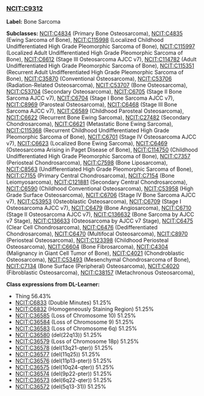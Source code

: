
### [NCIT:C9312](http://purl.obolibrary.org/obo/NCIT_C9312)
**Label:** Bone Sarcoma

**Subclasses:** [NCIT:C4834](http://purl.obolibrary.org/obo/NCIT_C4834) (Primary Bone Osteosarcoma), [NCIT:C4835](http://purl.obolibrary.org/obo/NCIT_C4835) (Ewing Sarcoma of Bone), [NCIT:C115998](http://purl.obolibrary.org/obo/NCIT_C115998) (Localized Childhood Undifferentiated High Grade Pleomorphic Sarcoma of Bone), [NCIT:C115997](http://purl.obolibrary.org/obo/NCIT_C115997) (Localized Adult Undifferentiated High Grade Pleomorphic Sarcoma of Bone), [NCIT:C6612](http://purl.obolibrary.org/obo/NCIT_C6612) (Stage III Osteosarcoma  AJCC v7), [NCIT:C114782](http://purl.obolibrary.org/obo/NCIT_C114782) (Adult Undifferentiated High Grade Pleomorphic Sarcoma of Bone), [NCIT:C115351](http://purl.obolibrary.org/obo/NCIT_C115351) (Recurrent Adult Undifferentiated High Grade Pleomorphic Sarcoma of Bone), [NCIT:C35870](http://purl.obolibrary.org/obo/NCIT_C35870) (Conventional Osteosarcoma), [NCIT:C53706](http://purl.obolibrary.org/obo/NCIT_C53706) (Radiation-Related Osteosarcoma), [NCIT:C53707](http://purl.obolibrary.org/obo/NCIT_C53707) (Bone Osteosarcoma), [NCIT:C53704](http://purl.obolibrary.org/obo/NCIT_C53704) (Secondary Osteosarcoma), [NCIT:C6705](http://purl.obolibrary.org/obo/NCIT_C6705) (Stage II Bone Sarcoma  AJCC v7), [NCIT:C6704](http://purl.obolibrary.org/obo/NCIT_C6704) (Stage I Bone Sarcoma  AJCC v7), [NCIT:C8969](http://purl.obolibrary.org/obo/NCIT_C8969) (Parosteal Osteosarcoma), [NCIT:C6468](http://purl.obolibrary.org/obo/NCIT_C6468) (Stage III Bone Sarcoma  AJCC v7), [NCIT:C6589](http://purl.obolibrary.org/obo/NCIT_C6589) (Childhood Parosteal Osteosarcoma), [NCIT:C6622](http://purl.obolibrary.org/obo/NCIT_C6622) (Recurrent Bone Ewing Sarcoma), [NCIT:C27482](http://purl.obolibrary.org/obo/NCIT_C27482) (Secondary Chondrosarcoma), [NCIT:C6621](http://purl.obolibrary.org/obo/NCIT_C6621) (Metastatic Bone Ewing Sarcoma), [NCIT:C115368](http://purl.obolibrary.org/obo/NCIT_C115368) (Recurrent Childhood Undifferentiated High Grade Pleomorphic Sarcoma of Bone), [NCIT:C6701](http://purl.obolibrary.org/obo/NCIT_C6701) (Stage IV Osteosarcoma  AJCC v7), [NCIT:C6623](http://purl.obolibrary.org/obo/NCIT_C6623) (Localized Bone Ewing Sarcoma), [NCIT:C6469](http://purl.obolibrary.org/obo/NCIT_C6469) (Osteosarcoma Arising in Paget Disease of Bone), [NCIT:C114750](http://purl.obolibrary.org/obo/NCIT_C114750) (Childhood Undifferentiated High Grade Pleomorphic Sarcoma of Bone), [NCIT:C7357](http://purl.obolibrary.org/obo/NCIT_C7357) (Periosteal Chondrosarcoma), [NCIT:C7598](http://purl.obolibrary.org/obo/NCIT_C7598) (Bone Liposarcoma), [NCIT:C8563](http://purl.obolibrary.org/obo/NCIT_C8563) (Undifferentiated High Grade Pleomorphic Sarcoma of Bone), [NCIT:C7155](http://purl.obolibrary.org/obo/NCIT_C7155) (Primary Central Chondrosarcoma), [NCIT:C7154](http://purl.obolibrary.org/obo/NCIT_C7154) (Bone Leiomyosarcoma), [NCIT:C121881](http://purl.obolibrary.org/obo/NCIT_C121881) (Secondary Central Chondrosarcoma), [NCIT:C6590](http://purl.obolibrary.org/obo/NCIT_C6590) (Childhood Conventional Osteosarcoma), [NCIT:C53958](http://purl.obolibrary.org/obo/NCIT_C53958) (High Grade Surface Osteosarcoma), [NCIT:C6706](http://purl.obolibrary.org/obo/NCIT_C6706) (Stage IV Bone Sarcoma  AJCC v7), [NCIT:C53953](http://purl.obolibrary.org/obo/NCIT_C53953) (Osteoblastic Osteosarcoma), [NCIT:C6709](http://purl.obolibrary.org/obo/NCIT_C6709) (Stage I Osteosarcoma  AJCC v7), [NCIT:C6479](http://purl.obolibrary.org/obo/NCIT_C6479) (Bone Angiosarcoma), [NCIT:C6710](http://purl.obolibrary.org/obo/NCIT_C6710) (Stage II Osteosarcoma  AJCC v7), [NCIT:C136632](http://purl.obolibrary.org/obo/NCIT_C136632) (Bone Sarcoma by AJCC v7 Stage), [NCIT:C136633](http://purl.obolibrary.org/obo/NCIT_C136633) (Osteosarcoma by AJCC v7 Stage), [NCIT:C6475](http://purl.obolibrary.org/obo/NCIT_C6475) (Clear Cell Chondrosarcoma), [NCIT:C6476](http://purl.obolibrary.org/obo/NCIT_C6476) (Dedifferentiated Chondrosarcoma), [NCIT:C6470](http://purl.obolibrary.org/obo/NCIT_C6470) (Multifocal Osteosarcoma), [NCIT:C8970](http://purl.obolibrary.org/obo/NCIT_C8970) (Periosteal Osteosarcoma), [NCIT:C123398](http://purl.obolibrary.org/obo/NCIT_C123398) (Childhood Periosteal Osteosarcoma), [NCIT:C6604](http://purl.obolibrary.org/obo/NCIT_C6604) (Bone Fibrosarcoma), [NCIT:C4304](http://purl.obolibrary.org/obo/NCIT_C4304) (Malignancy in Giant Cell Tumor of Bone), [NCIT:C4021](http://purl.obolibrary.org/obo/NCIT_C4021) (Chondroblastic Osteosarcoma), [NCIT:C53493](http://purl.obolibrary.org/obo/NCIT_C53493) (Mesenchymal Chondrosarcoma of Bone), [NCIT:C7134](http://purl.obolibrary.org/obo/NCIT_C7134) (Bone Surface (Peripheral) Osteosarcoma), [NCIT:C4020](http://purl.obolibrary.org/obo/NCIT_C4020) (Fibroblastic Osteosarcoma), [NCIT:C38157](http://purl.obolibrary.org/obo/NCIT_C38157) (Metachronous Osteosarcoma), 

**Class expressions from DL-Learner:**

- Thing 56.43%
- [NCIT:C6833](http://purl.obolibrary.org/obo/NCIT_C6833) (Double Minutes) 51.25%
- [NCIT:C6832](http://purl.obolibrary.org/obo/NCIT_C6832) (Homogeneously Staining Region) 51.25%
- [NCIT:C36585](http://purl.obolibrary.org/obo/NCIT_C36585) (Loss of Chromosome 10) 51.25%
- [NCIT:C36584](http://purl.obolibrary.org/obo/NCIT_C36584) (Loss of Chromosome 9) 51.25%
- [NCIT:C36583](http://purl.obolibrary.org/obo/NCIT_C36583) (Loss of Chromosome 6q) 51.25%
- [NCIT:C36580](http://purl.obolibrary.org/obo/NCIT_C36580) (del(22q13)) 51.25%
- [NCIT:C36579](http://purl.obolibrary.org/obo/NCIT_C36579) (Loss of Chromosome 18p) 51.25%
- [NCIT:C36578](http://purl.obolibrary.org/obo/NCIT_C36578) (del(13q21-qter)) 51.25%
- [NCIT:C36577](http://purl.obolibrary.org/obo/NCIT_C36577) (del(11q25)) 51.25%
- [NCIT:C36576](http://purl.obolibrary.org/obo/NCIT_C36576) (del(11p13-pter)) 51.25%
- [NCIT:C36575](http://purl.obolibrary.org/obo/NCIT_C36575) (del(10q24-qter)) 51.25%
- [NCIT:C36574](http://purl.obolibrary.org/obo/NCIT_C36574) (del(9p22-pter)) 51.25%
- [NCIT:C36573](http://purl.obolibrary.org/obo/NCIT_C36573) (del(6q22-qter)) 51.25%
- [NCIT:C36572](http://purl.obolibrary.org/obo/NCIT_C36572) (del(5q13-31)) 51.25%


